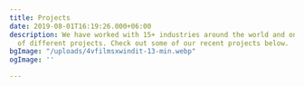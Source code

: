 ```yaml
---
title: Projects
date: 2019-08-01T16:19:26.000+06:00
description: We have worked with 15+ industries around the world and on a variety
  of different projects. Check out some of our recent projects below.
bgImage: "/uploads/4vfilmsxwindit-13-min.webp"
ogImage: ''

---
```

